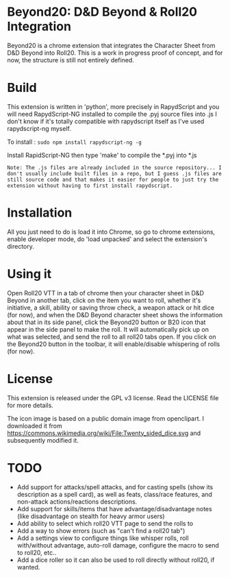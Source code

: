 Beyond20: D&D Beyond & Roll20 Integration
==

Beyond20 is a chrome extension that integrates the Character Sheet from D&D Beyond into Roll20.
This is a work in progress proof of concept, and for now, the structure is still not entirely defined.

# Build

This extension is written in 'python', more precisely in RapydScript and you will need RapydScript-NG installed to compile the .pyj source files into .js
I don't know if it's totally compatible with rapydscript itself as I've used rapydscript-ng myself. 

To install :
`sudo npm install rapydscript-ng -g`

Install RapidScript-NG then type 'make' to compile the *.pyj into *.js

    Note: The .js files are already included in the source repository... I don't usually include built files in a repo, but I guess .js files are still source code and that makes it easier for people to just try the extension without having to first install rapydscript.

# Installation
All you just need to do is load it into Chrome, so go to chrome extensions, enable developer mode, do 'load unpacked' and select the extension's directory.

# Using it
Open Roll20 VTT in a tab of chrome then your character sheet in D&D Beyond in another tab, click on the item you want to roll, whether it's initiative, a skill, ability or saving throw check, a weapon attack or hit dice (for now), and when the D&D Beyond character sheet shows the information about that in its side panel, click the Beyond20 button or B20 icon that appear in the side panel to make the roll. It will automatically pick up on what was selected, and send the roll to all roll20 tabs open.
If you click on the Beyond20 button in the toolbar, it will enable/disable whispering of rolls (for now).

# License
This extension is released under the GPL v3 license. Read the LICENSE file for more details.

The icon image is based on a public domain image from openclipart. I downloaded it from https://commons.wikimedia.org/wiki/File:Twenty_sided_dice.svg and subsequently modified it.

# TODO
- Add support for attacks/spell attacks, and for casting spells (show its description as a spell card), as well as feats, class/race features, and non-attack actions/reactions descriptions.
- Add support for skills/items that have advantage/disadvantage notes (like disadvantage on stealth for heavy armor users)
- Add ability to select which roll20 VTT page to send the rolls to
- Add a way to show errors (such as "can't find a roll20 tab")
- Add a settings view to configure things like whisper rolls, roll with/without advantage, auto-roll damage, configure the macro to send to roll20, etc..
- Add a dice roller so it can also be used to roll directly without roll20, if wanted.



